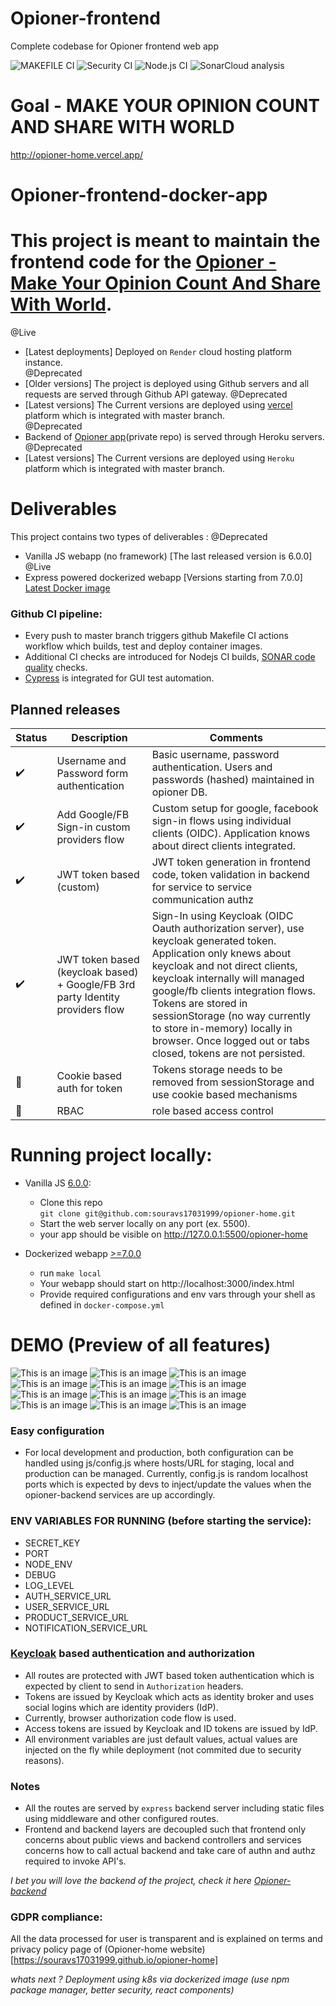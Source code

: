# Opioner-frontend
Complete codebase for Opioner frontend web app

![MAKEFILE CI](https://github.com/souravs17031999/opioner-home/actions/workflows/makefile.yml/badge.svg)
![Security CI](https://github.com/souravs17031999/opioner-home/actions/workflows/codeql-analysis.yml/badge.svg)
![Node.js CI](https://github.com/souravs17031999/opioner-home/actions/workflows/node.js.yml/badge.svg)
![SonarCloud analysis](https://github.com/souravs17031999/opioner-home/actions/workflows/sonarcloud.yml/badge.svg)


# Goal - MAKE YOUR OPINION COUNT AND SHARE WITH WORLD

http://opioner-home.vercel.app/

# Opioner-frontend-docker-app

# This project is meant to maintain the frontend code for the [Opioner - Make Your Opinion Count And Share With World](http://opioner-home.vercel.app/).  
@Live  
- [Latest deployments] Deployed on ```Render``` cloud hosting platform instance.   
@Deprecated   
- [Older versions] The project is deployed using Github servers and all requests are served through Github API gateway.
@Deprecated   
- [Latest versions] The Current versions are deployed using [vercel](https://vercel.com/) platform which is integrated with master branch.   
@Deprecated   
- Backend of [Opioner app](https://github.com/souravs17031999/opioner-backend)(private repo) is served through Heroku servers.       
@Deprecated   
- [Latest versions] The Current versions are deployed using ```Heroku``` platform which is integrated with master branch.    

# Deliverables
This project contains two types of deliverables : 
@Deprecated  
- Vanilla JS webapp (no framework) [The last released version is 6.0.0]   
@Live  
- Express powered dockerized webapp [Versions starting from 7.0.0]   
[Latest Docker image](https://hub.docker.com/repository/docker/souravkumardevadmin/opioner-home_opioner_home) 

### Github CI pipeline:
- Every push to master branch triggers github Makefile CI actions workflow which builds, test and deploy container images.
- Additional CI checks are introduced for Nodejs CI builds, [SONAR code quality](https://sonarcloud.io/project/overview?id=souravs17031999_opioner-home) checks.
- [Cypress](https://www.cypress.io/) is integrated for GUI test automation.

## <a name="v09"></a> Planned releases

| Status | Description | Comments |
| --- | --- |  --- |
| ✔️| Username and Password form authentication | Basic username, password authentication. Users and passwords (hashed) maintained in opioner DB.  |
| ✔️| Add Google/FB Sign-in custom providers flow | Custom setup for google, facebook sign-in flows using individual clients (OIDC). Application knows about direct clients integrated.  |
| ✔️| JWT token based (custom) | JWT token generation in frontend code, token validation in backend for service to service communication authz  |
| ✔️| JWT token based (keycloak based) + Google/FB 3rd party Identity providers flow | Sign-In using Keycloak (OIDC Oauth authorization server), use keycloak generated token. Application only knews about keycloak and not direct clients, keycloak internally will managed google/fb clients integration flows. Tokens are stored in sessionStorage (no way currently to store in-memory) locally in browser. Once logged out or tabs closed, tokens are not persisted. |
| 🚩| Cookie based auth for token | Tokens storage needs to be removed from sessionStorage and use cookie based mechanisms |
| 🚩| RBAC | role based access control |




# Running project locally:

- Vanilla JS [6.0.0](https://github.com/souravs17031999/opioner-home/releases/tag/6.0.0):   
  * Clone this repo      
    `git clone git@github.com:souravs17031999/opioner-home.git`        
  * Start the web server locally on any port (ex. 5500).  
  * your app should be visible on http://127.0.0.1:5500/opioner-home  

- Dockerized webapp [>=7.0.0](https://github.com/souravs17031999/opioner-home/releases/tag/7.0.1)   
  * run `make local`  
  * Your webapp should start on http://localhost:3000/index.html
  * Provide required configurations and env vars through your shell as defined in `docker-compose.yml`  


# DEMO (Preview of all features)

![This is an image](https://github.com/souravs17031999/opioner-home/blob/master/public/images/index.PNG)
![This is an image](https://github.com/souravs17031999/opioner-home/blob/master/public/images/index2.PNG)
![This is an image](https://github.com/souravs17031999/opioner-home/blob/master/public/images/login.PNG)
![This is an image](https://github.com/souravs17031999/opioner-home/blob/master/public/images/signup.PNG)
![This is an image](https://github.com/souravs17031999/opioner-home/blob/master/public/images/home.PNG)
![This is an image](https://github.com/souravs17031999/opioner-home/blob/master/public/images/footer.PNG)
![This is an image](https://github.com/souravs17031999/opioner-home/blob/master/public/images/profile.PNG)
![This is an image](https://github.com/souravs17031999/opioner-home/blob/master/public/images/notification.PNG)
![This is an image](https://github.com/souravs17031999/opioner-home/blob/master/public/images/menus.PNG)
![This is an image](https://github.com/souravs17031999/opioner-home/blob/master/public/images/status.PNG)
![This is an image](https://github.com/souravs17031999/opioner-home/blob/master/public/images/subscriptions.PNG)
![This is an image](https://github.com/souravs17031999/opioner-home/blob/master/public/images/upload.PNG)  

### Easy configuration
* For local development and production, both configuration can be handled using js/config.js where hosts/URL for staging, local and production can be managed. Currently, config.js is random localhost ports which is expected by devs to inject/update the values when the opioner-backend services are up accordingly.

### ENV VARIABLES FOR RUNNING (before starting the service):

- SECRET_KEY
- PORT
- NODE_ENV
- DEBUG 
- LOG_LEVEL
- AUTH_SERVICE_URL
- USER_SERVICE_URL
- PRODUCT_SERVICE_URL
- NOTIFICATION_SERVICE_URL

### [Keycloak](https://github.com/souravs17031999/keycloak-opioner) based authentication and authorization
- All routes are protected with JWT based token authentication which is expected by client to send in `Authorization` headers.
- Tokens are issued by Keycloak which acts as identity broker and uses social logins which are identity providers (IdP).
- Currently, browser authorization code flow is used.
- Access tokens are issued by Keycloak and ID tokens are issued by IdP.
- All environment variables are just default values, actual values are injected on the fly while deployment (not commited due to security reasons).

### Notes
- All the routes are served by ```express``` backend server including static files using middleware and other 
  configured routes.  
- Frontend and backend layers are decoupled such that frontend only concerns about public views and backend 
  controllers and services concerns how to call actual backend and take care of authn and authz required to 
  invoke API's.  

_I bet you will love the backend of the project, check it here [Opioner-backend](https://github.com/souravs17031999/opioner-backend)_

### GDPR compliance:
All the data processed for user is transparent and is explained on terms and privacy policy page of (Opioner-home website)[https://souravs17031999.github.io/opioner-home]

_whats next ? Deployment using k8s via dockerized image (use npm package manager, better security, react components)_
